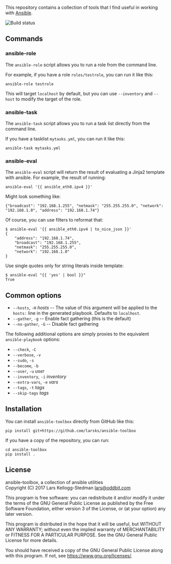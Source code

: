 This repository contains a collection of tools that I find useful in
working with [Ansible][].

![Build status](https://travis-ci.org/larsks/ansible-toolbox.svg?branch=master)

[ansible]: http://ansible.com/

## Commands

### ansible-role

The `ansible-role` script allows you to run a role from the command line.

For example, if you have a role `roles/testrole`, you can run it like
this:

    ansible-role testrole

This will target `localhost` by default, but you can use `--inventory`
and `--host` to modify the target of the role.

### ansible-task

The `ansible-task` script allows you to run a task list directly from
the command line.

If you have a tasklist `mytasks.yml`, you can run it like this:

    ansible-task mytasks.yml

### ansible-eval

The `ansible-eval` script will return the result of evaluating a
Jinja2 template with ansible.  For example, the result of running:

    ansible-eval '{{ ansible_eth0.ipv4 }}'

Might look something like:

    {"broadcast": "192.168.1.255", "netmask": "255.255.255.0", "network": "192.168.1.0", "address": "192.168.1.74"}

Of course, you can use filters to reformat that:

    $ ansible-eval '{{ ansible_eth0.ipv4 | to_nice_json }}'
    {
        "address": "192.168.1.74",
        "broadcast": "192.168.1.255",
        "netmask": "255.255.255.0",
        "network": "192.168.1.0"
    }
    
Use single quotes only for string literals inside template:

    $ ansible-eval "{{ 'yes' | bool }}" 
    True

## Common options

- `--hosts`, `-H` *hosts*  -- The value of this argument will be applied
  to the `hosts:` line in the generated playbook.  Defaults to
  `localhost`.
- `--gather`, `-g` -- Enable fact gathering (this is the default)
- `--no-gather`, `-G` -- Disable fact gathering

The following additional options are simply proxies to the equivalent
`ansible-playbook` options:

- `--check`, `-C`
- `--verbose`, `-v`
- `--sudo`, `-s`
- `--become`, `-b`
- `--user`, `-u` *user*
- `--inventory`, `-i` *inventory*
- `--extra-vars`, `-e` *vars*
- `--tags`, `-t` *tags*
- `--skip-tags` *tags*

## Installation

You can install `ansible-toolbox` directly from GitHub like this:

    pip install git+https://github.com/larsks/ansible-toolbox

If you have a copy of the repository, you can run:

    cd ansible-toolbox
    pip install .

## License

ansible-toolbox, a collection of ansible utilities  
Copyright (C) 2017 Lars Kellogg-Stedman <lars@oddbit.com>

This program is free software: you can redistribute it and/or modify
it under the terms of the GNU General Public License as published by
the Free Software Foundation, either version 3 of the License, or
(at your option) any later version.

This program is distributed in the hope that it will be useful,
but WITHOUT ANY WARRANTY; without even the implied warranty of
MERCHANTABILITY or FITNESS FOR A PARTICULAR PURPOSE.  See the
GNU General Public License for more details.

You should have received a copy of the GNU General Public License
along with this program.  If not, see <https://www.gnu.org/licenses/>.
